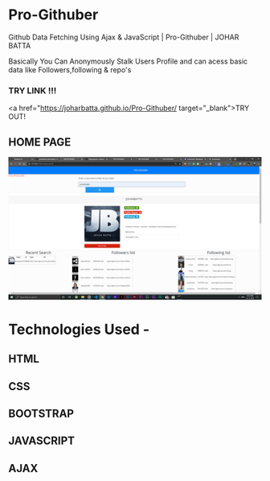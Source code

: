 # Pro-Githuber

 Github Data Fetching Using Ajax & JavaScript | Pro-Githuber | JOHAR BATTA

 Basically You Can Anonymously Stalk Users Profile and can acess basic data like 
 Followers,following & repo's 
### TRY LINK !!! 
<a href="https://joharbatta.github.io/Pro-Githuber/ target="_blank">TRY OUT!<a>
## HOME PAGE
 ![](Screenshots/main.png)
 
 
# Technologies Used -
## HTML
## CSS
## BOOTSTRAP
## JAVASCRIPT

## AJAX
